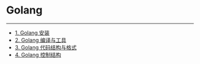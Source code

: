 # Golang

---

- [1. Golang 安装](./1.Golang安装.md)
- [2. Golang 编译与工具](./2.Golang编译与工具.md)
- [3. Golang 代码结构与格式](./3.Golang代码结构与格式.md)
- [4. Golang 控制结构](./4.Golang控制结构.md)
